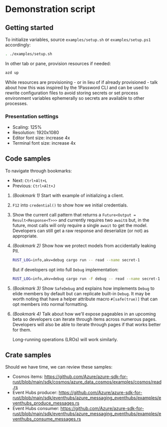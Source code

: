 # Demonstration script

## Getting started

To initialize variables, source `examples/setup.sh` or `examples/setup.ps1` accordingly:

```bash
. ./examples/setup.sh
```

In other tab or pane, provision resources if needed:

```bash
azd up
```

While resources are provisioning - or in lieu of if already provisioned - talk about how this was inspired by the
1Password CLI and can be used to rewrite configuration files to avoid storing secrets or set process environment
variables ephemerally so secrets are available to other processes.

### Presentation settings

* Scaling: 125%
* Resolution: 1920x1080
* Editor font size: increase 4x
* Terminal font size: increase 4x

## Code samples

To navigate through bookmarks:

* Next: `Ctrl+Alt+L`
* Previous: `Ctrl+Alt+J`

1. *(Bookmark 1)* Start with example of initializing a client.
2. `F12` into `credential()` to show how we initial credentials.
3. Show the current call pattern that returns a `Future<Output = Result<Response<T>>>` and currently requires two
    `await`s but, in the future, most calls will only require a single `await` to get the model. Developers can still
    get a raw response and deserialize (or not) as appropriate.

4. *(Bookmark 2)* Show how we protect models from accidentally leaking PII.

    ```bash
    RUST_LOG=info,akv=debug cargo run -- read --name secret-1
    ```

    But if developers opt into full `Debug` implementation:

    ```bash
    RUST_LOG=info,akv=debug cargo run -F debug -- read --name secret-1
    ```

5. *(Bookmark 3)* Show `SafeDebug` and explains how implements `Debug` to elide members by default but can replicate
    built-in `Debug`. It may be worth noting that have a helper attribute macro `#[safe(true)]` that can opt members
    into normal formatting.

6. *(Bookmark 4)* Talk about how we'll expose pageables in an upcoming beta so developers can iterate through items
    across numerous pages. Developers will also be able to iterate through pages if that works better for them.

    Long-running operations (LROs) will work similarly.

## Crate samples

Should we have time, we can review these samples:

* Cosmos items: <https://github.com/Azure/azure-sdk-for-rust/blob/main/sdk/cosmos/azure_data_cosmos/examples/cosmos/read.rs>
* Event Hubs producer: <https://github.com/Azure/azure-sdk-for-rust/blob/main/sdk/eventhubs/azure_messaging_eventhubs/examples/eventhubs_produce_messages.rs>
* Event Hubs consumer: <https://github.com/Azure/azure-sdk-for-rust/blob/main/sdk/eventhubs/azure_messaging_eventhubs/examples/eventhubs_consume_messages.rs>
